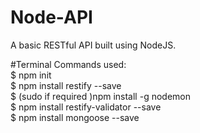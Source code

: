 # Node-API
A basic RESTful API built using NodeJS.


#Terminal Commands used:<br>
$ npm init<br>
$ npm install restify --save<br>
$ (sudo if required )npm install -g nodemon<br>
$ npm install restify-validator --save<br>
$ npm install mongoose --save<br>



